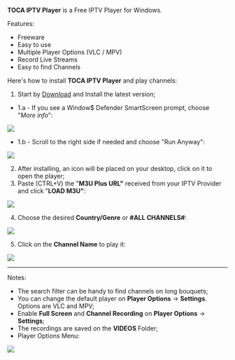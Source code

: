 **TOCA IPTV Player** is a Free IPTV Player for Windows.

Features:

-   Freeware
-   Easy to use
-   Multiple Player Options (VLC / MPV)
-   Record Live Streams
-   Easy to find Channels

Here's how to install **TOCA IPTV Player** and play channels:

1.  Start by [Download](https://github.com/x011/TOCA_IPTV_Player/releases/latest/download/TOCA_IPTV_Setup.exe) and Install the latest version;

 - 1.a - If you see a Window$ Defender SmartScreen prompt, choose "*More info*":

![](https://i.imgur.com/kXhACGy.png)

 - 1.b - Scroll to the right side if needed and choose "Run Anyway":

![](https://i.imgur.com/7y2oVYo.png)

2.  After installing, an icon will be placed on your desktop, click on it to open the player;
3.  Paste (CTRL+V) the "**M3U Plus URL"** received from your IPTV Provider and click "**LOAD M3U"**:

![](https://i.imgur.com/svY9xbo.jpg)

4. Choose the desired **Country/Genre** or **#ALL CHANNELS#**:

![](https://i.imgur.com/eHWFaVF.jpg)

5. Click on the **Channel Name** to play it:

![](https://i.imgur.com/s3O3SIj.jpg)

----------

Notes:

-   The search filter can be handy to find channels on long bouquets;
-   You can change the default player on **Player Options** -> **Settings**. Options are VLC and MPV;
-   Enable **Full Screen** and **Channel Recording** on **Player Options** -> **Settings**;
-   The recordings are saved on the **VIDEOS** Folder;
-   Player Options Menu:  

![](https://i.imgur.com/lpkf9P0.jpg)
